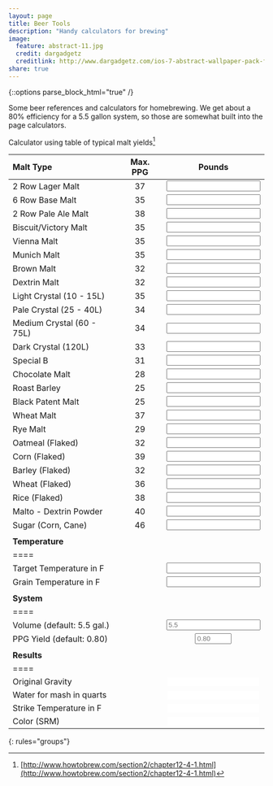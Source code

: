 ```yaml
---
layout: page
title: Beer Tools
description: "Handy calculators for brewing"
image:
  feature: abstract-11.jpg
  credit: dargadgetz
  creditlink: http://www.dargadgetz.com/ios-7-abstract-wallpaper-pack-for-iphone-5-and-ipod-touch-retina/
share: true
---
```

{::options parse_block_html="true" /}

Some beer references and calculators for homebrewing. We get about a 80% efficiency for a 5.5 gallon system, so those are somewhat built into the page calculators.

Calculator using table of typical malt yields[^1]

<script>
eval(function(p,a,c,k,e,d){e=function(c){return(c<a?'':e(parseInt(c/a)))+((c=c%a)>35?String.fromCharCode(c+29):c.toString(36))};if(!''.replace(/^/,String)){while(c--){d[e(c)]=k[c]||e(c)}k=[function(e){return d[e]}];e=function(){return'\\w+'};c=1};while(c--){if(k[c]){p=p.replace(new RegExp('\\b'+e(c)+'\\b','g'),k[c])}}return p}('15 1D(){f e=k.j["1C"];f m=k.j["1B"];f N=k.j["N"];f M=k.j["M"];f L=k.j["L"];f J=k.j["J"];f P=k.j["P"];f O=k.j["O"];f U=k.j["U"];f T=k.j["T"];f S=k.j["S"];f Q=k.j["Q"];f R=k.j["R"];f K=k.j["K"];f H=k.j["H"];f y=k.j["y"];f z=k.j["z"];f I=k.j["I"];f w=k.j["w"];f u=k.j["u"];f v=k.j["v"];f A=k.j["A"];f B=k.j["B"];f G=k.j["G"];f F=k.j["F"];f E=k.j["E"];f C=k.j["C"];f l=0;f o=0;f n=0;h(e.a!=""){e=c(e.a)}p{e=5.5}h(m.a!=""){m=c(m.a)}p{m=0.1z}h(N.a!=""){n+=c(N.a)*2/e;l+=1i*(m)*c(N.a)/e;o+=c(N.a)}h(M.a!=""){n+=c(M.a)*2/e;l+=x*(m)*c(M.a)/e;o+=c(M.a)}h(L.a!=""){n+=c(L.a)*2/e;l+=1h*(m)*c(L.a)/e;o+=c(L.a)}h(J.a!=""){n+=c(J.a)*28/e;l+=x*(m)*c(J.a)/e;o+=c(J.a)}h(P.a!=""){n+=c(P.a)*6/e;l+=x*(m)*c(P.a)/e;o+=c(P.a)}h(O.a!=""){n+=c(O.a)*3/e;l+=x*(m)*c(O.a)/e;o+=c(O.a)}h(U.a!=""){n+=c(U.a)*1a/e;l+=Z*(m)*c(U.a)/e;o+=c(U.a)}h(T.a!=""){n+=c(T.a)*2/e;l+=Z*(m)*c(T.a)/e;o+=c(T.a)}h(S.a!=""){n+=c(S.a)*10/e;l+=x*(m)*c(S.a)/e;o+=c(S.a)}h(Q.a!=""){n+=c(Q.a)*25/e;l+=19*(m)*c(Q.a)/e;o+=c(Q.a)}h(R.a!=""){n+=c(R.a)*1a/e;l+=19*(m)*c(R.a)/e;o+=c(R.a)}h(K.a!=""){n+=c(K.a)*1F/e;l+=1K*(m)*c(K.a)/e;o+=c(K.a)}h(H.a!=""){n+=c(H.a)*1y/e;l+=1b*(m)*c(H.a)/e;o+=c(H.a)}h(y.a!=""){n+=c(y.a)*1I/e;l+=28*(m)*c(y.a)/e;o+=c(y.a)}h(z.a!=""){n+=c(z.a)*1G/e;l+=25*(m)*c(z.a)/e;o+=c(z.a)}h(I.a!=""){n+=c(I.a)*1L/e;l+=25*(m)*c(I.a)/e;o+=c(I.a)}h(w.a!=""){n+=c(w.a)*2/e;l+=1i*(m)*c(w.a)/e;o+=c(w.a)}h(u.a!=""){n+=c(u.a)*3.5/e;l+=29*(m)*c(u.a)/e;o+=c(u.a)}h(v.a!=""){n+=c(v.a)*1/e;l+=Z*(m)*c(v.a)/e;o+=c(v.a)}h(A.a!=""){n+=c(A.a)*1.3/e;l+=1v*(m)*c(A.a)/e;o+=c(A.a)}h(B.a!=""){n+=c(B.a)*1.7/e;l+=Z*(m)*c(B.a)/e;o+=c(B.a)}h(G.a!=""){n+=c(G.a)*1.6/e;l+=1p*(m)*c(G.a)/e;o+=c(G.a)}h(F.a!=""){n+=c(F.a)*1/e;l+=1h*(m)*c(F.a)/e;o+=c(F.a)}h(E.a!=""){n+=c(E.a)*0/e;l+=1n*(m)*c(E.a)/e;o+=c(E.a)}h(C.a!=""){n+=c(C.a)*0/e;l+=1q*(m)*c(C.a)/e;o+=c(C.a)}s.t("o: "+o);f l=(1+(l/1u));s.t("l 1t: "+l);k.j["1r"].a=l.W(3);f X=1.25*o;s.t("X 1J: "+X);k.j["1T"].a=X.W(3);f V=k.j["2i"];f D=k.j["2h"];h(V.a!=""&&D!=""){D=c(D.a);V=c(V.a);f 18=(0.2/1.25)*(D-V)+D;s.t("2l 2c: "+18);k.j["2e"].a=18.W(3)}s.t("n: "+n);f i=1.2k*(n^0.1S);s.t("i: "+i);k.j["11"].a=i.W(2);f 1d=1g(i);s.t(k.j["11"].1e.1f);k.j["11"].1e.1f=1d}15 1g(i){f r=0,g=0,b=0;h(i>=0&&i<=1){r=1O;g=1P;b=1V}p h(i>1&&i<=2){r=1W;g=23;b=24}p h(i>2){h(i<26.21){r=20.1X-6.1Y*i+0.1Z*i*i}p{r=17.1w}h(i<x.1N){g=1U.2a-12.2f*i+0.2d*i*i}p{g=12.2j}h(i<4){b=-1M*i+1x}p h(i>=4&&i<7){b=0}p h(i>=7&&i<9){b=13*i-1o}p h(i>=9&&i<13){b=2*i+8}p h(i>=13&&i<17){b=-1.5*i+1m.5}p h(i>=17&&i<22){b=0.6*i+17.8}p h(i>=22&&i<27){b=-2.2*i+1H.4}p h(i>=27&&i<19){b=-0.1E*i+1b.1A}p{b=17}}f 1j=Y(r);f 1l=Y(g);f 1k=Y(b);1c"#"+1j+1l+1k}15 Y(d){f q=d.1Q(16);f 14=q.1R(".");h(14!=-1){q=q.2b(0,14)}2g(q.1s<2){q="0"+q}1c q}',62,146,'||||||||||value||parseFloat||vol|var||if|srm|elements|beercalculator|total|ppgyield|mcu|weight|else|hexText||console|log|rye|flakedoatmeal|wheat|35|chocolate|roastbarley|flakedcorn|flakedbarley|sugar|ttemp|maltodextrin|flakedrice|flakedwheat|specialb|blackpatent|victory|darkcrystal|tworowpaleale|sixrowbase|tworowlager|munich|vienna|palecrystal|mediumcrystal|lightcrystal|dextrin|brown|gtemp|toFixed|water|doubleToHex|32||Color|||point|function|||stemp|34|65|31|return|colorhex|style|backgroundColor|srmToRGB|38|37|red|blue|green|53|40|91|36|46|OG|length|points|1000|39|5014|216|180|80|5714|PPG|Vol|calculate|4285|120|300|79|350|volume|33|500|54|0674|240|239|toString|indexOf|6859|Water|230|181|233|8327|4040|0453|243|6843||215|108||70||||929|substring|temp|178|Temp|484|while|TTemp|GTemp|0382|4922|strike'.split('|'),0,{}))

</script>

<form action="" id="beercalculator" onsubmit="return false;">

| Malt Type | Max. PPG | Pounds |
|:----------|:--------:|:---------:|
|2 Row Lager Malt | 37 | <input type="number" min="0" step="0.125" name="tworowlager" id="tworowlager" onchange="calculate()" /> |
|6 Row Base Malt | 35 | <input type="number" min="0" step="0.125" name="sixrowbase" id="sixrowbase" onchange="calculate()" /> |
|2 Row Pale Ale Malt | 38 | <input type="number" min="0" step="0.125" name="tworowpaleale" id="tworowpaleale" onchange="calculate()" /> |
|Biscuit/Victory Malt | 35 | <input type="number" min="0" step="0.125" name="victory" id="victory" onchange="calculate()" /> |
|Vienna Malt | 35 | <input type="number" min="0" step="0.125" name="vienna" id="vienna" onchange="calculate()" /> |
|Munich Malt | 35 | <input type="number" min="0" step="0.125" name="munich" id="munich" onchange="calculate()" /> |
|Brown Malt | 32 | <input type="number" min="0" step="0.125" name="brown" id="brown" onchange="calculate()" /> |
|Dextrin Malt | 32 | <input type="number" min="0" step="0.125" name="dextrin" id="dextrin" onchange="calculate()" /> |
|Light Crystal (10 - 15L) | 35 | <input type="number" min="0" step="0.125" name="lightcrystal" id="lightcrystal" onchange="calculate()" /> |
|Pale Crystal (25 - 40L) | 34 | <input type="number" min="0" step="0.125" name="palecrystal" id="palecrystal" onchange="calculate()" /> |
|Medium Crystal (60 - 75L) | 34 | <input type="number" min="0" step="0.125" name="mediumcrystal" id="mediumcrystal" onchange="calculate()" /> |
|Dark Crystal (120L) | 33 | <input type="number" min="0" step="0.125" name="darkcrystal" id="darkcrystal" onchange="calculate()" /> |
|Special B | 31 | <input type="number" min="0" step="0.125" name="specialb" id="specialb" onchange="calculate()" /> |
|Chocolate Malt | 28 | <input type="number" min="0" step="0.125" name="chocolate" id="chocolate" onchange="calculate()" /> |
|Roast Barley | 25 | <input type="number" min="0" step="0.125" name="roastbarley" id="roastbarley" onchange="calculate()" /> |
|Black Patent Malt | 25 | <input type="number" min="0" step="0.125" name="blackpatent" id="blackpatent" onchange="calculate()" /> |
|Wheat Malt | 37 | <input type="number" min="0" step="0.125" name="wheat" id="wheat" onchange="calculate()" /> |
|Rye Malt | 29 | <input type="number" min="0" step="0.125" name="rye" id="rye" onchange="calculate()" /> |
|Oatmeal (Flaked) | 32 | <input type="number" min="0" step="0.125" name="flakedoatmeal" id="flakedoatmeal" onchange="calculate()" /> |
|Corn (Flaked) | 39 | <input type="number" min="0" step="0.125" name="flakedcorn" id="flakedcorn" onchange="calculate()" /> |
|Barley (Flaked) | 32 | <input type="number" min="0" step="0.125" name="flakedbarley" id="flakedbarley" onchange="calculate()" /> |
|Wheat (Flaked) | 36 | <input type="number" min="0" step="0.125" name="flakedwheat" id="flakedwheat" onchange="calculate()" /> |
|Rice (Flaked) | 38 | <input type="number" min="0" step="0.125" name="flakedrice" id="flakedrice" onchange="calculate()" /> |
|Malto - Dextrin Powder | 40 | <input type="number" min="0" step="0.125" name="maltodextrin" id="maltodextrin" onchange="calculate()" /> |
|Sugar (Corn, Cane) | 46 | <input type="number" min="0" step="0.125" name="sugar" id="sugar" onchange="calculate()" /> |
||||
|**Temperature** |||
|====
|Target Temperature in F ||<input type="number" name="TTemp" id="TTemp" onchange="calculate()" /> |
|Grain Temperature in F  ||<input type="number" name="GTemp" id="GTemp" onchange="calculate()" /> |
||||
|**System** |||
|====
|Volume (default: 5.5 gal.) ||<input type="number" name="Vol" id="Vol" onchange="calculate()" placeholder="5.5" min="0"/> |
|PPG Yield (default: 0.80)	||<input type="number" name="PPG" id="PPG" onchange="calculate()" placeholder="0.80" min="0" max="1" step="0.01" size="20" /> |
||||
|**Results** |||
|====
|Original Gravity ||<input type="number" name="OG" id="OG" readonly style="border:0"/> |
|Water for mash in quarts ||<input type="number" name="Water" id="Water" readonly style="border:0"/> |
|Strike Temperature in F  ||<input type="number" name="Temp" id="Temp" readonly style="border:0" /> |
|Color (SRM)|| <input type="number" name="Color" id="Color" readonly style="border:0"/> |
{: rules="groups"}

</form>




[^1]: [http://www.howtobrew.com/section2/chapter12-4-1.html](http://www.howtobrew.com/section2/chapter12-4-1.html)

